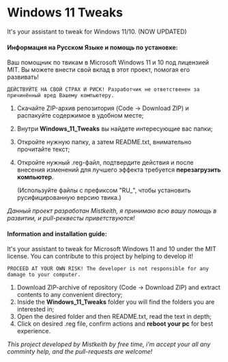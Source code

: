# Windows 11 Tweaks

It's your assistant to tweak for Windows 11/10. (NOW UPDATED)

#### Информация на Русском Языке и помощь по установке: 
Ваш помощник по твикам в Microsoft Windows 11 и 10 под лицензией MIT.
Вы можете внести свой вклад в этот проект, помогая его развивать!

	ДЕЙСТВУЙТЕ НА СВОЙ СТРАХ И РИСК! Разработчик не ответственен за причинённый вред Вашему компьютеру.

1. Скачайте ZIP-архив репозитория (Code -> Download ZIP) и распакуйте содержимое в удобном месте;
2. Внутри **Windows_11_Tweaks** вы найдете интересующие вас папки;  
3. Откройте нужную папку, а затем README.txt, внимательно прочитайте текст;
4. Откройте нужный .reg-файл, подтвердите действия и после внесения изменений для лучшего эффекта требуется **перезагрузить компьютер**.

	(Используйте файлы с префиксом "RU_", чтобы установить русифицированную версию твика.)

*Данный проект разработан Mistkeith, я принимаю всю вашу помощь в развитии, и pull-реквесты приветствуются!*

#### Information and installation guide: 
It's your assistant to tweak for Microsoft Windows 11 and 10 under the MIT license.
You can contribute to this project by helping to develop it!

	PROCEED AT YOUR OWN RISK! The developer is not responsible for any damage to your computer.

1. Download ZIP-archive of repository (Code -> Download ZIP) and extract contents to any convenient directory;
2. Inside the **Windows_11_Tweaks** folder you will find the folders you are interested in;  
3. Open the desired folder and then README.txt, read the text in depth;
4. Click on desired .reg file, confirm actions and **reboot your pc** for best experience.

*This project developed by Mistkeith by free time, i'm accept your all any comminty help, and the pull-requests are welcome!*
